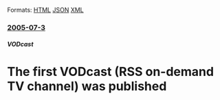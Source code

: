 
Formats: [HTML](/news/2005/07/3/the-first-vodcast-rss-on-demand-tv-channel-was-published.html)  [JSON](/news/2005/07/3/the-first-vodcast-rss-on-demand-tv-channel-was-published.json)  [XML](/news/2005/07/3/the-first-vodcast-rss-on-demand-tv-channel-was-published.xml)  

### [2005-07-3](/news/2005/07/3/index.md)

##### VODcast
#  The first VODcast (RSS on-demand TV channel) was published



